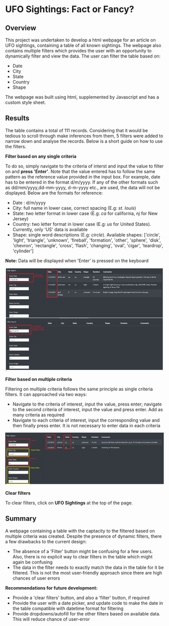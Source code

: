 # UFO Sightings: Fact or Fancy?

## Overview
This project was undertaken to develop a html webpage for an article on UFO sightings, containing a table of all known sightings. The webpage also contains multiple filters which provides the user with an opportunity to dynamically filter and view the data. The user can filter the table based on:
- Date
- City
- State
- Country
- Shape

The webpage was built using html, supplemented by Javascript and has a custom style sheet.

## Results
The table contains a total of 111 records. Considering that it would be tedious to scroll through make inferences from them, 5 filters were added to narrow down and analyse the records. Below is a short guide on how to use the filters.

**Filter based on any single criteria**

To do so, simply navigate to the criteria of interst and input the value to filter on and **press 'Enter'**. Note that the value entered has to follow the same pattern as the reference value provided in the input box. For example, date has to be entered in the format d/m/yyyy. If any of the other formats such as dd/mm/yyyy,dd-mm-yyyy, d-m-yyyy etc., are used, the data will not be displayed. Below are the formats for reference:
- Date : d/m/yyyy
- City: full name in lower case, correct spacing (E.g: _st. louis_)
- State: two letter format in lower case (E.g: _ca_ for california, _nj_ for New Jersey)
- Country: two letter format in lower case (E.g: _us_ for United States). Currently, only 'US' data is available
- Shape: single word descriptions (E.g: _circle_). Available shapes: ['circle', 'light', 'triangle', 'unknown', 'fireball',             'formation', 'other', 'sphere', 'disk', 'chevron', 'rectangle', 'cross', 'flash', 'changing', 'oval', 'cigar', 'teardrop', 'cylinder']

**Note:** Data will be displayed when 'Enter' is pressed on the keyboard

![Single criteria filter](https://github.com/Dhanushree27/UFOs/blob/main/static/images/Single_criteria_filter.PNG "Single criteria filter")

**Filter based on multiple criteria**

Filtering on multiple criteria follows the same principle as single criteria filters. It can approached via two ways: 
- Navigate to the criteria of interest, input the value, press enter; navigate to the second criteria of interest, input the value and press enter. Add as many criteria as required
- Navigate to each criteria of interest, input the corresponding value and then finally press enter.
It is not necessary to enter data in each criteria

![Multiple criteria filter](https://github.com/Dhanushree27/UFOs/blob/main/static/images/Multiple_criteria_filter.png "Multiple criteria filter")

**Clear filters**

To clear filters, click on **UFO Sightings** at the top of the page.



## Summary
A webpage containing a table with the captacity to the filtered based on multiple criteria was created. Despite the presence of dynamic filters, there a few drawbacks to the current design:
- The absence of a 'Filter' button might be confusing for a few users. Also, there is no explicit way to clear filters in the table which might again be confusing
- The data in the filter needs to exactly match the data in the table for it be filtered. This is not the most user-friendly approach since there are high chances of user errors

**Recommendations for future development:**
- Provide a 'clear filters' button, and also a 'filter' button, if required
- Provide the user with a date picker, and update code to make the date in the table compatible with datetime format for filtering
- Provide dropdowns/autofill for the other filters based on available data. This will reduce chance of user-error





